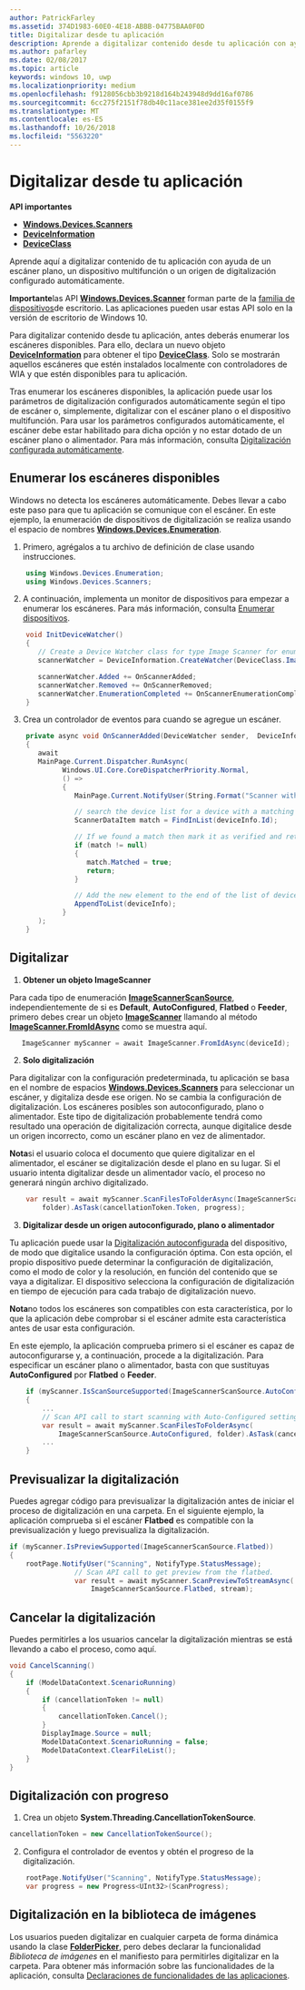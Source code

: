 ```yaml
---
author: PatrickFarley
ms.assetid: 374D1983-60E0-4E18-ABBB-04775BAA0F0D
title: Digitalizar desde tu aplicación
description: Aprende a digitalizar contenido desde tu aplicación con ayuda de un escáner plano, un alimentador o un origen de digitalización configurado automáticamente.
ms.author: pafarley
ms.date: 02/08/2017
ms.topic: article
keywords: windows 10, uwp
ms.localizationpriority: medium
ms.openlocfilehash: f9128056cbb3b9218d164b243948d9dd16af0786
ms.sourcegitcommit: 6cc275f2151f78db40c11ace381ee2d35f0155f9
ms.translationtype: MT
ms.contentlocale: es-ES
ms.lasthandoff: 10/26/2018
ms.locfileid: "5563220"
---
```

# <a name="scan-from-your-app"></a>Digitalizar desde tu aplicación


**API importantes**

-   [**Windows.Devices.Scanners**](https://msdn.microsoft.com/library/windows/apps/Dn264250)
-   [**DeviceInformation**](https://msdn.microsoft.com/library/windows/apps/BR225393)
-   [**DeviceClass**](https://msdn.microsoft.com/library/windows/apps/BR225381)

Aprende aquí a digitalizar contenido de tu aplicación con ayuda de un escáner plano, un dispositivo multifunción o un origen de digitalización configurado automáticamente.

**Importante**las API [**Windows.Devices.Scanner**](https://msdn.microsoft.com/library/windows/apps/Dn264250) forman parte de la [familia de dispositivos](https://msdn.microsoft.com/library/windows/apps/Dn894631)de escritorio. Las aplicaciones pueden usar estas API solo en la versión de escritorio de Windows 10.

Para digitalizar contenido desde tu aplicación, antes deberás enumerar los escáneres disponibles. Para ello, declara un nuevo objeto [**DeviceInformation**](https://msdn.microsoft.com/library/windows/apps/BR225393) para obtener el tipo [**DeviceClass**](https://msdn.microsoft.com/library/windows/apps/BR225381). Solo se mostrarán aquellos escáneres que estén instalados localmente con controladores de WIA y que estén disponibles para tu aplicación.

Tras enumerar los escáneres disponibles, la aplicación puede usar los parámetros de digitalización configurados automáticamente según el tipo de escáner o, simplemente, digitalizar con el escáner plano o el dispositivo multifunción. Para usar los parámetros configurados automáticamente, el escáner debe estar habilitado para dicha opción y no estar dotado de un escáner plano o alimentador. Para más información, consulta [Digitalización configurada automáticamente](https://msdn.microsoft.com/library/windows/hardware/Ff539393).

## <a name="enumerate-available-scanners"></a>Enumerar los escáneres disponibles

Windows no detecta los escáneres automáticamente. Debes llevar a cabo este paso para que tu aplicación se comunique con el escáner. En este ejemplo, la enumeración de dispositivos de digitalización se realiza usando el espacio de nombres [**Windows.Devices.Enumeration**](https://msdn.microsoft.com/library/windows/apps/BR225459).

1.  Primero, agrégalos a tu archivo de definición de clase usando instrucciones.

``` csharp
    using Windows.Devices.Enumeration;
    using Windows.Devices.Scanners;
```

2.  A continuación, implementa un monitor de dispositivos para empezar a enumerar los escáneres. Para más información, consulta [Enumerar dispositivos](enumerate-devices.md).

```csharp
    void InitDeviceWatcher()
    {
       // Create a Device Watcher class for type Image Scanner for enumerating scanners
       scannerWatcher = DeviceInformation.CreateWatcher(DeviceClass.ImageScanner);

       scannerWatcher.Added += OnScannerAdded;
       scannerWatcher.Removed += OnScannerRemoved;
       scannerWatcher.EnumerationCompleted += OnScannerEnumerationComplete;
    }
```

3.  Crea un controlador de eventos para cuando se agregue un escáner.

```csharp
    private async void OnScannerAdded(DeviceWatcher sender,  DeviceInformation deviceInfo)
    {
       await
       MainPage.Current.Dispatcher.RunAsync(
             Windows.UI.Core.CoreDispatcherPriority.Normal,
             () =>
             {
                MainPage.Current.NotifyUser(String.Format("Scanner with device id {0} has been added", deviceInfo.Id), NotifyType.StatusMessage);

                // search the device list for a device with a matching device id
                ScannerDataItem match = FindInList(deviceInfo.Id);

                // If we found a match then mark it as verified and return
                if (match != null)
                {
                   match.Matched = true;
                   return;
                }

                // Add the new element to the end of the list of devices
                AppendToList(deviceInfo);
             }
       );
    }
```

## <a name="scan"></a>Digitalizar

1.  **Obtener un objeto ImageScanner**

Para cada tipo de enumeración [**ImageScannerScanSource**](https://msdn.microsoft.com/library/windows/apps/Dn264238), independientemente de si es **Default**, **AutoConfigured**, **Flatbed** o **Feeder**, primero debes crear un objeto [**ImageScanner**](https://msdn.microsoft.com/library/windows/apps/Dn263806) llamando al método [**ImageScanner.FromIdAsync**](https://msdn.microsoft.com/library/windows/apps/windows.devices.scanners.imagescanner.fromidasync) como se muestra aquí.

 ```csharp
    ImageScanner myScanner = await ImageScanner.FromIdAsync(deviceId);
 ```

2.  **Solo digitalización**

Para digitalizar con la configuración predeterminada, tu aplicación se basa en el nombre de espacios [**Windows.Devices.Scanners**](https://msdn.microsoft.com/library/windows/apps/Dn264250) para seleccionar un escáner, y digitaliza desde ese origen. No se cambia la configuración de digitalización. Los escáneres posibles son autoconfigurado, plano o alimentador. Este tipo de digitalización probablemente tendrá como resultado una operación de digitalización correcta, aunque digitalice desde un origen incorrecto, como un escáner plano en vez de alimentador.

**Nota**si el usuario coloca el documento que quiere digitalizar en el alimentador, el escáner se digitalización desde el plano en su lugar. Si el usuario intenta digitalizar desde un alimentador vacío, el proceso no generará ningún archivo digitalizado.
 
```csharp
    var result = await myScanner.ScanFilesToFolderAsync(ImageScannerScanSource.Default,
        folder).AsTask(cancellationToken.Token, progress);
```

3.  **Digitalizar desde un origen autoconfigurado, plano o alimentador**

Tu aplicación puede usar la [Digitalización autoconfigurada](https://msdn.microsoft.com/library/windows/hardware/Ff539393) del dispositivo, de modo que digitalice usando la configuración óptima. Con esta opción, el propio dispositivo puede determinar la configuración de digitalización, como el modo de color y la resolución, en función del contenido que se vaya a digitalizar. El dispositivo selecciona la configuración de digitalización en tiempo de ejecución para cada trabajo de digitalización nuevo.

**Nota**no todos los escáneres son compatibles con esta característica, por lo que la aplicación debe comprobar si el escáner admite esta característica antes de usar esta configuración.

En este ejemplo, la aplicación comprueba primero si el escáner es capaz de autoconfigurarse y, a continuación, procede a la digitalización. Para especificar un escáner plano o alimentador, basta con que sustituyas **AutoConfigured** por **Flatbed** o **Feeder**.

```csharp
    if (myScanner.IsScanSourceSupported(ImageScannerScanSource.AutoConfigured))
    {
        ...
        // Scan API call to start scanning with Auto-Configured settings.
        var result = await myScanner.ScanFilesToFolderAsync(
            ImageScannerScanSource.AutoConfigured, folder).AsTask(cancellationToken.Token, progress);
        ...
    }
```

## <a name="preview-the-scan"></a>Previsualizar la digitalización

Puedes agregar código para previsualizar la digitalización antes de iniciar el proceso de digitalización en una carpeta. En el siguiente ejemplo, la aplicación comprueba si el escáner **Flatbed** es compatible con la previsualización y luego previsualiza la digitalización.

```csharp
if (myScanner.IsPreviewSupported(ImageScannerScanSource.Flatbed))
{
    rootPage.NotifyUser("Scanning", NotifyType.StatusMessage);
                // Scan API call to get preview from the flatbed.
                var result = await myScanner.ScanPreviewToStreamAsync(
                    ImageScannerScanSource.Flatbed, stream);
```

## <a name="cancel-the-scan"></a>Cancelar la digitalización

Puedes permitirles a los usuarios cancelar la digitalización mientras se está llevando a cabo el proceso, como aquí.

```csharp
void CancelScanning()
{
    if (ModelDataContext.ScenarioRunning)
    {
        if (cancellationToken != null)
        {
            cancellationToken.Cancel();
        }                
        DisplayImage.Source = null;
        ModelDataContext.ScenarioRunning = false;
        ModelDataContext.ClearFileList();
    }
}
```

## <a name="scan-with-progress"></a>Digitalización con progreso

1.  Crea un objeto **System.Threading.CancellationTokenSource**.

```csharp
cancellationToken = new CancellationTokenSource();
```

2.  Configura el controlador de eventos y obtén el progreso de la digitalización.

```csharp
    rootPage.NotifyUser("Scanning", NotifyType.StatusMessage);
    var progress = new Progress<UInt32>(ScanProgress);
```

## <a name="scanning-to-the-pictures-library"></a>Digitalización en la biblioteca de imágenes

Los usuarios pueden digitalizar en cualquier carpeta de forma dinámica usando la clase [**FolderPicker**](https://msdn.microsoft.com/library/windows/apps/BR207881), pero debes declarar la funcionalidad *Biblioteca de imágenes* en el manifiesto para permitirles digitalizar en la carpeta. Para obtener más información sobre las funcionalidades de la aplicación, consulta [Declaraciones de funcionalidades de las aplicaciones](https://msdn.microsoft.com/library/windows/apps/Mt270968).
